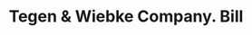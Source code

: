 ---
doi: 10.7916/D8MP6F96
date_other: '1890'
date_other_textual: 1890-1899
form: printed ephemera
genre:
- Invoices
name:
- Tegen & Wiebke Company
object_in_context_url: https://biggert.cul.columbia.edu/items/view/ave_biggert_00815
subject_hierarchical_geographic:
- Newark, New Jersey, United States
subject_name:
- Tegen & Wiebke Company
title: Tegen & Wiebke Company. Bill
sort_title: Tegen & Wiebke Company. Bill
call_number: ave_biggert_00815
coordinates:
- 40.72422,-74.172574
pid: ave_biggert_00815
identifiers: ave_biggert_00815
permalink: /biggert/ave_biggert_00815/
layout: iiif-image-page
---